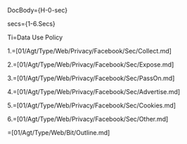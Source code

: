 DocBody={H-0-sec}

secs={1-6.Secs}

Ti=Data Use Policy

1.=[01/Agt/Type/Web/Privacy/Facebook/Sec/Collect.md]

2.=[01/Agt/Type/Web/Privacy/Facebook/Sec/Expose.md]

3.=[01/Agt/Type/Web/Privacy/Facebook/Sec/PassOn.md]

4.=[01/Agt/Type/Web/Privacy/Facebook/Sec/Advertise.md]

5.=[01/Agt/Type/Web/Privacy/Facebook/Sec/Cookies.md]

6.=[01/Agt/Type/Web/Privacy/Facebook/Sec/Other.md]

=[01/Agt/Type/Web/Bit/Outline.md]